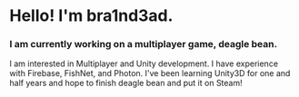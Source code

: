 # Hello! I'm bra1nd3ad.
### I am currently working on a multiplayer game, deagle bean.

I am interested in Multiplayer and Unity development. I have experience with Firebase, FishNet, and Photon. I've been learning Unity3D for one and half years and hope to finish deagle bean and put it on Steam!
